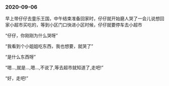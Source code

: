 ### 2020-09-06
早上带仔仔去童乐王国，中午结束准备回家时，仔仔就开始磨人哭了一会儿说想回家小超市买吃的，等到小区门口快进小区时候，仔仔就要停车去小超市

“仔仔，你刚刚为什么哭呀”

“我看到个小姐姐吃东西，我也想要，就哭了”

“是什么东西呀”

“嗯...,就是...,嗯...,不说了,等去超市就知道了,走吧!”

“好，走吧!”
